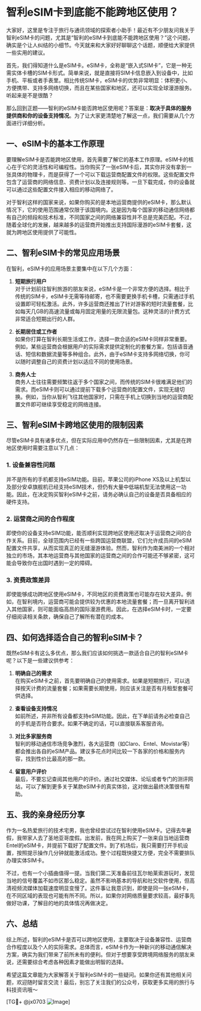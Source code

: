 # 智利eSIM卡到底能不能跨地区使用？

大家好，这里是专注于旅行与通讯领域的探索者小助手！最近有不少朋友问我关于智利eSIM卡的问题，尤其是“智利的eSIM卡到底能不能跨地区使用？”这个问题，确实是个让人纠结的小细节。今天就来和大家好好聊聊这个话题，顺便给大家提供一些实用的建议。

首先，我们得知道什么是eSIM卡。eSIM卡，全称是“嵌入式SIM卡”，它是一种无需实体卡槽的SIM卡形式。简单来说，就是直接将SIM卡信息嵌入到设备中，比如手机、平板或者手表里。相比传统SIM卡，eSIM卡的优势非常明显：体积更小、方便携带、支持多网络切换，而且在某些国家和地区，还可以实现全球漫游服务。听起来是不是很酷？

那么回到正题——智利的eSIM卡能否跨地区使用呢？答案是：**取决于具体的服务提供商和你的设备支持情况**。为了让大家更清楚地了解这一点，我们需要从几个方面进行详细分析。

## 一、eSIM卡的基本工作原理

要理解eSIM卡是否能跨地区使用，首先需要了解它的基本工作原理。eSIM卡的核心在于它的灵活性和可编程性。当你购买了一张eSIM卡后，其实你并没有拿到一张具体的物理卡，而是获得了一个可以下载运营商配置文件的权限。这些配置文件包含了运营商的网络信息、资费计划以及连接规则等。一旦下载完成，你的设备就可以通过这些配置文件接入相应的移动网络了。

对于智利这样的国家来说，如果你购买的是本地运营商提供的eSIM卡，那么默认情况下，它的使用范围通常仅限于该国境内。这是因为每个国家的移动通信网络都有自己的频段和技术标准，不同国家之间的网络兼容性并不总是完美匹配。不过，随着全球化的发展，越来越多的运营商开始推出支持国际漫游的eSIM卡套餐，这就为跨地区使用提供了可能性。

## 二、智利eSIM卡的常见应用场景

在智利，eSIM卡的应用场景主要集中在以下几个方面：

1. **短期旅行用户**  
   对于计划前往智利旅游的朋友来说，eSIM卡是一个非常方便的选择。相比于传统的SIM卡，eSIM卡无需等待邮寄，也不需要更换手机卡槽，只需通过手机设置即可轻松激活。此外，许多运营商还推出了针对游客的短时流量套餐，比如每天几GB的高速流量或每月固定用量的无限流量包。这种灵活的计费方式非常适合短期出行的人群。

2. **长期居住或工作者**  
   如果你打算在智利长期生活或工作，选择一款合适的eSIM卡同样非常重要。例如，某些运营商会根据用户的实际需求提供定制化的套餐方案，包括语音通话、短信和数据流量等多种组合。此外，由于eSIM卡支持多网络切换，你可以随时调整自己的资费计划以适应不同的使用场景。

3. **商务人士**  
   商务人士往往需要频繁往返于多个国家之间，而传统的SIM卡很难满足他们的需求。而eSIM卡则可以通过提前下载多个运营商的配置文件，实现无缝切换。例如，当你从智利飞往其他国家时，只需在手机上切换到当地的运营商配置文件即可继续享受稳定的网络连接。

## 三、智利eSIM卡跨地区使用的限制因素

尽管eSIM卡具有诸多优点，但在实际应用中仍然存在一些限制因素，尤其是在跨地区使用时需要注意以下几点：

### 1. 设备兼容性问题  
并不是所有的手机都支持eSIM功能。目前，苹果公司的iPhone XS及以上机型以及部分安卓旗舰机已经支持eSIM技术，但仍有大量中低端机型无法使用这一功能。因此，在决定购买智利eSIM卡之前，请务必确认自己的设备是否具备相应的硬件支持。

### 2. 运营商之间的合作程度  
即使你的设备支持eSIM功能，能否顺利实现跨地区使用还取决于运营商之间的合作关系。目前，全球范围内已经有一些跨国运营商联盟，它们允许成员间的eSIM配置文件共享，从而实现真正的无缝漫游体验。然而，智利作为南美洲的一个相对独立的市场，其本地运营商与其他国家的运营商之间的合作可能还不够紧密，这可能会导致你在出国时遇到一定的障碍。

### 3. 资费政策差异  
即使能够成功跨地区使用eSIM卡，不同地区的资费政策也可能存在较大差异。例如，在智利境内，运营商可能会提供较为优惠的本地流量套餐；而一旦离开智利进入其他国家，则可能面临高昂的国际漫游费用。因此，在选择eSIM卡时，一定要仔细阅读相关条款，确保自己了解所有潜在的成本。

## 四、如何选择适合自己的智利eSIM卡？

既然eSIM卡有这么多优点，那么我们应该如何挑选一款适合自己的智利eSIM卡呢？以下是一些建议供参考：

1. **明确自己的需求**  
   在购买eSIM卡之前，首先要明确自己的使用需求。如果是短期旅行，可以选择按天计费的流量套餐；如果需要长期使用，则应该关注是否有月租型套餐可供选择。

2. **查看设备支持情况**  
   如前所述，并非所有设备都支持eSIM功能。因此，在下单前请务必检查自己的手机是否符合要求。如果不确定的话，可以直接联系客服咨询。

3. **对比多家服务商**  
   智利的移动通信市场竞争激烈，各大运营商（如Claro、Entel、Movistar等）都会推出各自的eSIM产品。建议多花点时间比较一下各家的价格和服务内容，找到性价比最高的那一款。

4. **留意用户评价**  
   最后，不要忘记查阅其他用户的评价。通过社交媒体、论坛或者专门的测评网站，可以了解到更多关于某款eSIM卡的真实体验，这对做出最终决策很有帮助。

## 五、我的亲身经历分享

作为一名热爱旅行的技术宅男，我也曾经尝试过在智利使用eSIM卡。记得去年暑假，我带家人去了圣地亚哥度假。出发前，我在网上购买了一张来自当地运营商Entel的eSIM卡，并提前下载好了配置文件。到了机场后，我只需要打开手机设置，按照提示操作几分钟就能激活成功。整个过程既快捷又方便，完全不需要排队办理实体SIM卡。

不过，也有一个小插曲值得一提。当我们第二天准备前往瓦尔帕莱索游玩时，发现当地的信号覆盖不如市区那么稳定。虽然不影响基本的导航和社交软件使用，但高清视频流媒体加载速度明显变慢了。这件事让我意识到，即使是同一张eSIM卡，在不同区域的表现也可能有所不同。所以，如果你对网络质量要求较高，最好事先做好功课，了解目的地的具体情况再做决定。

## 六、总结

综上所述，智利的eSIM卡是否可以跨地区使用，主要取决于设备兼容性、运营商合作程度以及个人的实际需求。总体而言，eSIM卡作为一种新兴的移动通信解决方案，确实为我们带来了前所未有的便利。但对于想要享受跨境网络服务的朋友来说，还需要综合考虑各种因素才能做出明智的选择。

希望这篇文章能为大家解答关于智利eSIM卡的一些疑问。如果你还有其他相关问题，欢迎随时留言交流！最后，别忘了关注我们的公众号，获取更多实用的旅行与科技资讯哦～  

[TG💪+ @jx0703 ![Image](https://github.com/user-attachments/assets/dbca1d08-cadb-493c-b0ec-ad6f7a83f270)]